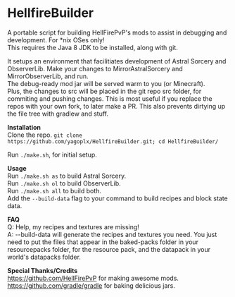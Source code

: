 # HellfireBuilder
A portable script for building HellFirePvP's mods to assist in debugging and development. For \*nix OSes only!  
This requires the Java 8 JDK to be installed, along with git.

It setups an environment that facilitiates development of Astral Sorcery and ObserverLib.
Make your changes to MirrorAstralSorcery and MirrorObserverLib, and run.  
The debug-ready mod jar will be served warm to you (or Minecraft).  
Plus, the changes to src will be placed in the git repo src folder, for commiting and pushing changes. This is most useful if you replace the repos with your own fork, to later make a PR.
This also prevents dirtying up the file tree with gradlew and stuff.

**Installation**  
Clone the repo. `git clone https://github.com/yagoplx/HellfireBuilder.git; cd HellfireBuilder/`
  
Run `./make.sh`, for initial setup.  

**Usage**  
Run `./make.sh as` to build Astral Sorcery.  
Run `./make.sh ol` to build ObserverLib.  
Run `./make.sh all` to build both.  
Add the `--build-data` flag to your command to build recipes and block state data.

**FAQ**  
Q: Help, my recipes and textures are missing!  
A: --build-data will generate the recipes and textures you need. You just need to put the files that appear in the baked-packs folder in your resourcepacks folder, for the resource pack, and the datapack in your world's datapacks folder.

**Special Thanks/Credits**  
https://github.com/HellFirePvP for making awesome mods.  
https://github.com/gradle/gradle for baking delicious jars.  

